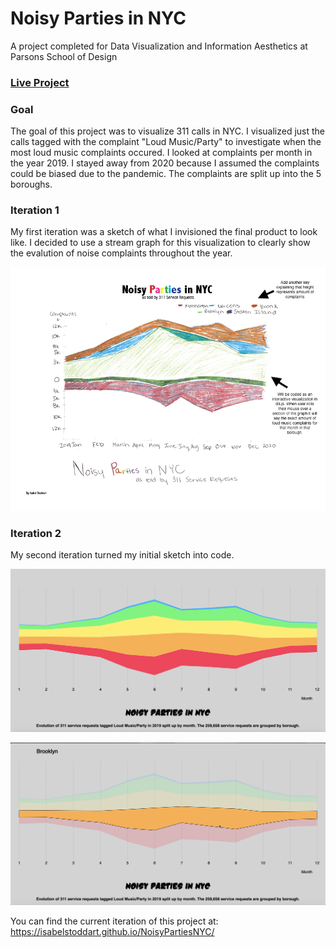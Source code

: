 # Noisy Parties in NYC
A project completed for Data Visualization and Information Aesthetics at Parsons School of Design

### [Live Project](https://isabelstoddart.github.io/NoisyPartiesNYC/)

### Goal
The goal of this project was to visualize 311 calls in NYC. I visualized just the calls tagged with the complaint "Loud Music/Party" to investigate when the most loud music complaints occured. I looked at complaints per month in the year 2019. I stayed away from 2020 because I assumed the complaints could be biased due to the pandemic. The complaints are split up into the 5 boroughs. 

### Iteration 1
My first iteration was a sketch of what I invisioned the final product to look like. I decided to use a stream graph for this visualization to clearly show the evalution of noise complaints throughout the year.

![](firstiter.png)

### Iteration 2
My second iteration turned my initial sketch into code. 

![](iter2pic1.png)

![](iter2pic2.png)

You can find the current iteration of this project at: https://isabelstoddart.github.io/NoisyPartiesNYC/
